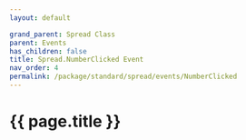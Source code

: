 ```yaml
---
layout: default

grand_parent: Spread Class
parent: Events
has_children: false
title: Spread.NumberClicked Event
nav_order: 4
permalink: /package/standard/spread/events/NumberClicked
---
```

# {{ page.title }}
